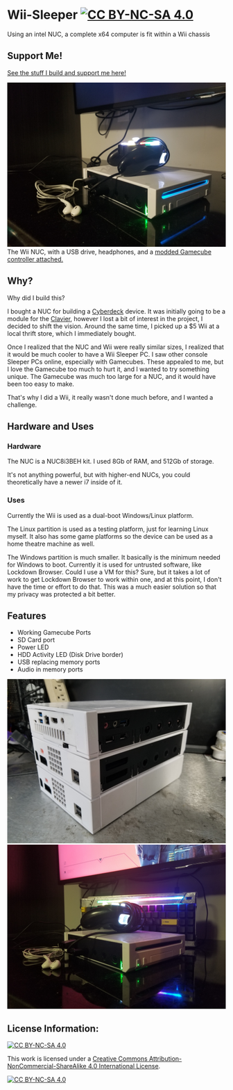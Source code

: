 # Wii-Sleeper [![CC BY-NC-SA 4.0][cc-by-nc-sa-shield]][cc-by-nc-sa]
Using an intel NUC, a complete x64 computer is fit within a Wii chassis

## Support Me!
[See the stuff I build and support me here!](https://linktr.ee/Lego_Rocket)

![Photo1](/Photos/20201204_182044.jpg)
The Wii NUC, with a USB drive, headphones, and a [modded Gamecube controller attached.](https://github.com/LegoRocket/Gamecube-Controller-LED)

## Why?
Why did I build this?

I bought a NUC for building a [Cyberdeck](https://cyberdeck.cafe/) device. It was initially going to be a module for the [Clavier](https://github.com/LegoRocket/Clavier-Keyboard), however I lost a bit of interest in the project, I decided to shift the vision. Around the same time, I picked up a $5 Wii at a local thrift store, which I immediately bought.

Once I realized that the NUC and Wii were really similar sizes, I realized that it would be much cooler to have a Wii Sleeper PC. I saw other console Sleeper PCs online, especially with Gamecubes. These appealed to me, but I love the Gamecube too much to hurt it, and I wanted to try something unique. The Gamecube was much too large for a NUC, and it would have been too easy to make.

That's why I did a Wii, it really wasn't done much before, and I wanted a challenge.

## Hardware and Uses
### Hardware
The NUC is a NUC8i3BEH kit. I used 8Gb of RAM, and 512Gb of storage.

It's not anything powerful, but with higher-end NUCs, you could theoretically have a newer i7 inside of it.

### Uses
Currently the Wii is used as a dual-boot Windows/Linux platform.

The Linux partition is used as a testing platform, just for learning Linux myself. It also has some game platforms so the device can be used as a home theatre machine as well.

The Windows partition is much smaller. It basically is the minimum needed for Windows to boot. Currently it is used for untrusted software, like Lockdown Browser. Could I use a VM for this? Sure, but it takes a lot of work to get Lockdown Browser to work within one, and at this point, I don't have the time or effort to do that. This was a much easier solution so that my privacy was protected a bit better.

## Features
* Working Gamecube Ports
* SD Card port
* Power LED
* HDD Activity LED (Disk Drive border)
* USB replacing memory ports
* Audio in memory ports

![Photo2](/Photos/20200816_160315.jpg)
![Photo3](/Photos/20201204_182433.jpg)


## License Information:
[![CC BY-NC-SA 4.0][cc-by-nc-sa-shield]][cc-by-nc-sa]

This work is licensed under a
[Creative Commons Attribution-NonCommercial-ShareAlike 4.0 International License][cc-by-nc-sa].

[![CC BY-NC-SA 4.0][cc-by-nc-sa-image]][cc-by-nc-sa]

[cc-by-nc-sa]: http://creativecommons.org/licenses/by-nc-sa/4.0/
[cc-by-nc-sa-image]: https://licensebuttons.net/l/by-nc-sa/4.0/88x31.png
[cc-by-nc-sa-shield]: https://img.shields.io/badge/License-CC%20BY--NC--SA%204.0-lightgrey.svg

